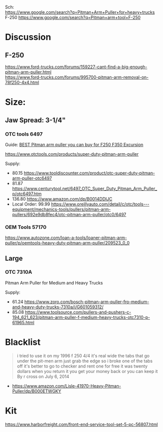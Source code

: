 Sch:  
https://www.google.com/search?q=Pitman+Arm+Puller+for+heavy+trucks  
F-250 https://www.google.com/search?q=Pitman+arm+tool+F-250

# Discussion
## F-250
https://www.ford-trucks.com/forums/159227-cant-find-a-big-enough-pitman-arm-puller.html  
https://www.ford-trucks.com/forums/995700-pitman-arm-removal-on-78f250-4x4.html

# Size:
## Jaw Spread: 3-1/4"
### OTC tools 6497
Guide: [BEST Pitman arm puller you can buy for F250 F350 Excursion](https://youtu.be/BjFsU5dxOUk)

https://www.otctools.com/products/super-duty-pitman-arm-puller

Supply:
- 80.15 https://www.tooldiscounter.com/product/otc-super-duty-pitman-arm-puller-otc6497
- 81.87 https://www.centurytool.net/6497_OTC_Super_Duty_Pitman_Arm_Puller_p/otc6497.htm
- 136.80 https://www.amazon.com/dp/B0014DDIJC
- Local Order: 99.99 https://www.oreillyauto.com/detail/c/otc/tools---equipment/mechanics-tools/pullers/pitman-arm-pullers/692e9db8fec4/otc-pitman-arm-puller/otc0/6497

### OEM Tools 57170
https://www.autozone.com/loan-a-tools/loaner-pitman-arm-puller/p/oemtools-heavy-duty-pitman-arm-puller/209523_0_0

## Large
### OTC 7310A
Pitman Arm Puller for Medium and Heavy Trucks

Supply:
- 61.24 https://www.zoro.com/bosch-pitman-arm-puller-fro-medium-and-heavy-duty-trucks-7310a/i/G601059312/
- 85.08 https://www.toolsource.com/pullers-and-pushers-c-194_621_623/pitman-arm-puller-f-medium-heavy-trucks-otc7310-p-61965.html

# Blacklist
> i tried to use it on my 1996 f 250 4/4 it's real wide the tabs that go under the pit-men arm just grab the edge so i broke one of the tabs off it's better to go to checker and rent one for free it was twenty dollars when you return it you get your money back or you can keep it
By r cross on July 6, 2014
- https://www.amazon.com/Lisle-41970-Heavy-Pitman-Puller/dp/B000ETWGKY


# Kit
https://www.harborfreight.com/front-end-service-tool-set-5-pc-56807.html
